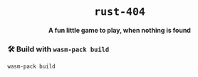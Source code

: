 <div align="center">

  <h1><code>rust-404</code></h1>

<strong>A fun little game to play, when nothing is found</strong> 

</div>


### 🛠️ Build with `wasm-pack build`

```
wasm-pack build
```
